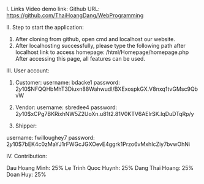 I. Links
Video demo link: 
Github URL: https://github.com/ThaiHoangDang/WebProgramming 

II. Step to start the application:
1. After cloning from github, open cmd and localhost our website.
2. After localhosting successfully, please type the following path after localhost link to access homepage:
/html/Homepage/homepage.php
After accessing this page, all features can be used. 

III. User account: 
 
1. Customer: 
username: bdacke1
password: $2y$10$NFQQHbMhT3Diuxn88WahwudI/BXExospkGX.V8nxq1tvGMsc9QbvW

2. Vendor:
username: sbredee4
password: $2y$10$xCPg7BKRixhNW5Z2UoXn.u81t2.81V0KTV6AEIrSK.lqDuDTqRp/y

3. Shipper: 

username: fwilloughey7
password: $2y$10$7bEK4c0zMaYJ1rFWGcJGXOevE4ggrk1Przo6vMxhIcZiy7bvwOhNi

IV. Contribution:

Dau Hoang Minh: 25%
Le Trinh Quoc Huynh: 25%
Dang Thai Hoang: 25%
Doan Huy: 25% 